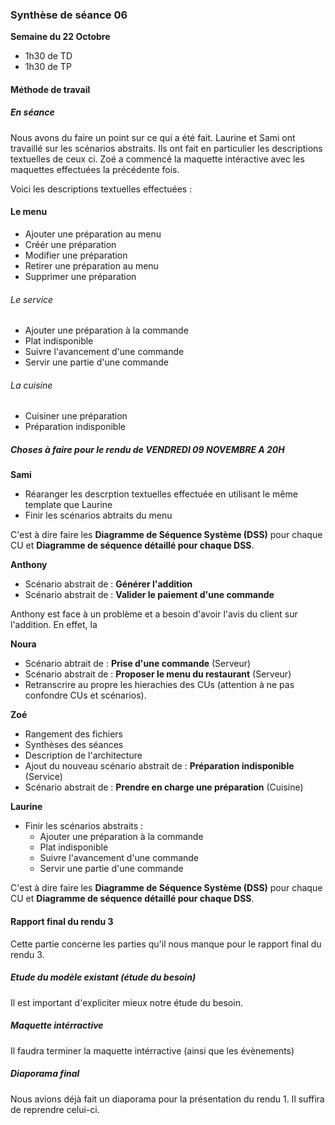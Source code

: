 ### Synthèse de séance 06

**Semaine du 22 Octobre**

* 1h30 de TD
* 1h30 de TP

#### Méthode de travail

##### En séance

Nous avons du faire un point sur ce qui a été fait. Laurine et Sami ont travaillé sur les scénarios abstraits. Ils ont fait en particulier les descriptions textuelles de ceux ci. Zoé a commencé la maquette intéractive avec les maquettes effectuées la précédente fois.

Voici les descriptions textuelles effectuées :

#### Le menu

* Ajouter une préparation au menu
* Créér une préparation
* Modifier une préparation
* Retirer une préparation au menu
* Supprimer une préparation

###### Le service

* Ajouter une préparation à la commande
* Plat indisponible
* Suivre l'avancement d'une commande 
* Servir une partie d'une commande

###### La cuisine

* Cuisiner une préparation
* Préparation indisponible



##### Choses à faire pour le rendu de VENDREDI 09 NOVEMBRE A 20H

**Sami**

* Réaranger les descrption textuelles effectuée en utilisant le même template que Laurine
* Finir les scénarios abtraits du menu

C'est à dire faire les **Diagramme de Séquence Système (DSS)** pour chaque CU et **Diagramme de séquence détaillé pour chaque DSS**.


**Anthony**

* Scénario abstrait de : **Générer l'addition**
* Scénario abstrait de : **Valider le paiement d'une commande**

Anthony est face à un problème et a besoin d'avoir l'avis du client sur l'addition. En effet, la 


**Noura**

* Scénario abtrait de : **Prise d'une commande** (Serveur)
* Scénario abstrait de : **Proposer le menu du restaurant** (Serveur)
* Retranscrire au propre les hierachies des CUs (attention à ne pas confondre CUs et scénarios).

**Zoé**

* Rangement des fichiers
* Synthèses des séances
* Description de l'architecture
* Ajout du nouveau scénario abstrait de : **Préparation indisponible** (Service)
* Scénario abstrait de : **Prendre en charge une préparation** (Cuisine)


**Laurine**

* Finir les scénarios abstraits : 
  * Ajouter une préparation à la commande
  * Plat indisponible
  * Suivre l'avancement d'une commande 
  * Servir une partie d'une commande

C'est à dire faire les **Diagramme de Séquence Système (DSS)** pour chaque CU et **Diagramme de séquence détaillé pour chaque DSS**.

#### Rapport final du rendu 3

Cette partie concerne les parties qu'il nous manque pour le rapport final du rendu 3. 

##### Etude du modèle existant (étude du besoin)

Il est important d'expliciter mieux notre étude du besoin.

##### Maquette intérractive

Il faudra terminer la maquette intérractive (ainsi que les évènements)

##### Diaporama final

Nous avions déjà fait un diaporama pour la présentation du rendu 1. Il suffira de reprendre celui-ci.
